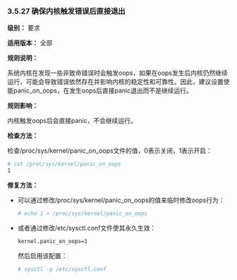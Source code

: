 ### 3.5.27 确保内核触发错误后直接退出

**级别：** 要求

**适用版本：** 全部

**规则说明：**

系统内核在发现一些非致命错误时会触发oops，如果在oops发生后内核仍然继续运行，可能会导致错误依然存在并影响内核的稳定性和可靠性。因此，建议设置使能panic_on_oops，在发生oops后直接panic退出而不是继续运行。

**规则影响：**

内核触发oops后会直接panic，不会继续运行。

**检查方法：**

检查/proc/sys/kernel/panic_on_oops文件的值，0表示关闭，1表示开启：

```bash
# cat /proc/sys/kernel/panic_on_oops
1
```

**修复方法：**

- 可以通过修改/proc/sys/kernel/panic_on_oops的值来临时修改oops行为：

  ```bash
  # echo 1 > /proc/sys/kernel/panic_on_oops
  ```

- 或者通过修改/etc/sysctl.conf文件使其永久生效：

  ```bash
  kernel.panic_on_oops=1
  ```

  然后启用该配置：

  ```bash
  # sysctl -p /etc/sysctl.conf
  ```